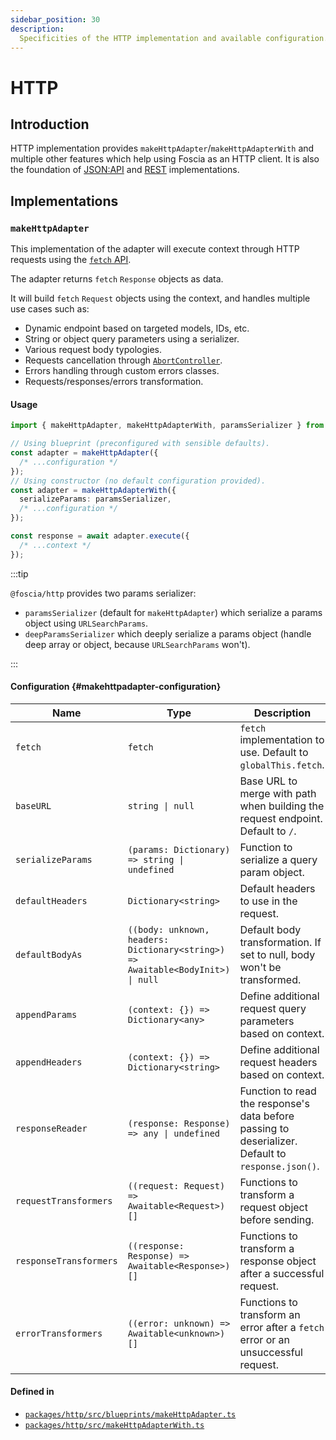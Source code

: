 ```yaml
---
sidebar_position: 30
description:
  Specificities of the HTTP implementation and available configuration.
---
```


# HTTP

## Introduction

HTTP implementation provides `makeHttpAdapter`/`makeHttpAdapterWith` and
multiple other features which help using Foscia as an HTTP client. It is also
the foundation of [JSON:API](/docs/digging-deeper/implementations/jsonapi) and
[REST](/docs/digging-deeper/implementations/rest) implementations.

## Implementations

### `makeHttpAdapter`

This implementation of the adapter will execute context through HTTP requests
using the
[`fetch` API](https://developer.mozilla.org/en-US/docs/Web/API/Fetch_API).

The adapter returns `fetch` `Response` objects as data.

It will build `fetch` `Request` objects using the context, and handles multiple
use cases such as:

- Dynamic endpoint based on targeted models, IDs, etc.
- String or object query parameters using a serializer.
- Various request body typologies.
- Requests cancellation through
  [`AbortController`](https://developer.mozilla.org/en-US/docs/Web/API/AbortController).
- Errors handling through custom errors classes.
- Requests/responses/errors transformation.

#### Usage

```typescript
import { makeHttpAdapter, makeHttpAdapterWith, paramsSerializer } from '@foscia/http';

// Using blueprint (preconfigured with sensible defaults).
const adapter = makeHttpAdapter({
  /* ...configuration */
});
// Using constructor (no default configuration provided).
const adapter = makeHttpAdapterWith({
  serializeParams: paramsSerializer,
  /* ...configuration */
});

const response = await adapter.execute({
  /* ...context */
});
```

:::tip

`@foscia/http` provides two params serializer:

- `paramsSerializer` (default for `makeHttpAdapter`) which serialize a params
  object using `URLSearchParams`.
- `deepParamsSerializer` which deeply serialize a params object (handle deep
  array or object, because `URLSearchParams` won't).

:::

#### Configuration {#makehttpadapter-configuration}

| Name                   | Type                                                                                               | Description                                                                                        |
|------------------------|----------------------------------------------------------------------------------------------------|----------------------------------------------------------------------------------------------------|
| `fetch`                | `fetch`                                                                                            | `fetch` implementation to use. Default to `globalThis.fetch`.                                      |
| `baseURL`              | <code>string &vert; null</code>                                                                    | Base URL to merge with path when building the request endpoint. Default to `/`.                    |
| `serializeParams`      | <code>(params: Dictionary) => string &vert; undefined</code>                                       | Function to serialize a query param object.                                                        |
| `defaultHeaders`       | `Dictionary<string>`                                                                               | Default headers to use in the request.                                                             |
| `defaultBodyAs`        | <code>((body: unknown, headers: Dictionary\<string\>) => Awaitable\<BodyInit\>) &vert; null</code> | Default body transformation. If set to null, body won't be transformed.                            |
| `appendParams`         | `(context: {}) => Dictionary<any>`                                                                 | Define additional request query parameters based on context.                                       |
| `appendHeaders`        | `(context: {}) => Dictionary<string>`                                                              | Define additional request headers based on context.                                                |
| `responseReader`       | <code>(response: Response) => any &vert; undefined</code>                                          | Function to read the response's data before passing to deserializer. Default to `response.json()`. |
| `requestTransformers`  | `((request: Request) => Awaitable<Request>)[]`                                                     | Functions to transform a request object before sending.                                            |
| `responseTransformers` | `((response: Response) => Awaitable<Response>)[]`                                                  | Functions to transform a response object after a successful request.                               |
| `errorTransformers`    | `((error: unknown) => Awaitable<unknown>)[]`                                                       | Functions to transform an error after a `fetch` error or an unsuccessful request.                  |

#### Defined in

- [`packages/http/src/blueprints/makeHttpAdapter.ts`](https://github.com/foscia-dev/foscia/blob/main/packages/http/src/blueprints/makeHttpAdapter.ts)
- [`packages/http/src/makeHttpAdapterWith.ts`](https://github.com/foscia-dev/foscia/blob/main/packages/http/src/makeHttpAdapterWith.ts)
